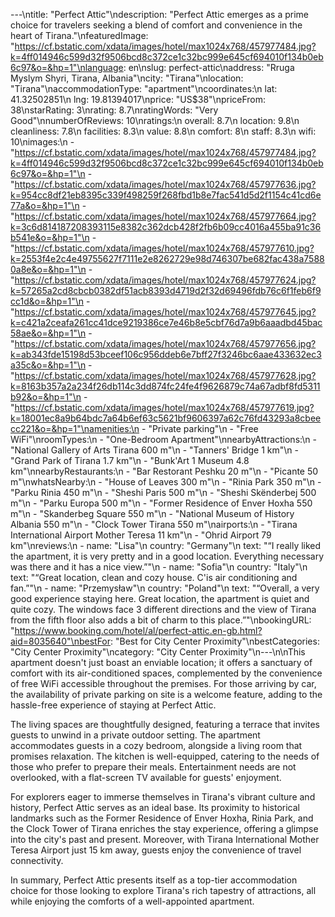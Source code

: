 ---\ntitle: "Perfect Attic"\ndescription: "Perfect Attic emerges as a prime choice for travelers seeking a blend of comfort and convenience in the heart of Tirana."\nfeaturedImage: "https://cf.bstatic.com/xdata/images/hotel/max1024x768/457977484.jpg?k=4ff014946c599d32f9506bcd8c372ce1c32bc999e645cf694010f134b0eb6c97&o=&hp=1"\nlanguage: en\nslug: perfect-attic\naddress: "Rruga Myslym Shyri, Tirana, Albania"\ncity: "Tirana"\nlocation: "Tirana"\naccommodationType: "apartment"\ncoordinates:\n  lat: 41.32502851\n  lng: 19.81394017\nprice: "US$38"\npriceFrom: 38\nstarRating: 3\nrating: 8.7\nratingWords: "Very Good"\nnumberOfReviews: 10\nratings:\n  overall: 8.7\n  location: 9.8\n  cleanliness: 7.8\n  facilities: 8.3\n  value: 8.8\n  comfort: 8\n  staff: 8.3\n  wifi: 10\nimages:\n  - "https://cf.bstatic.com/xdata/images/hotel/max1024x768/457977484.jpg?k=4ff014946c599d32f9506bcd8c372ce1c32bc999e645cf694010f134b0eb6c97&o=&hp=1"\n  - "https://cf.bstatic.com/xdata/images/hotel/max1024x768/457977636.jpg?k=954cc8df21eb8395c339f498259f268fbd1b8e7fac541d5d2f1154c41cd6e77a&o=&hp=1"\n  - "https://cf.bstatic.com/xdata/images/hotel/max1024x768/457977664.jpg?k=3c6d814187208393115e8382c362dcb428f2fb6b09cc4016a455ba91c36b541e&o=&hp=1"\n  - "https://cf.bstatic.com/xdata/images/hotel/max1024x768/457977610.jpg?k=2553f4e2c4e49755627f7111e2e8262729e98d746307be682fac438a75880a8e&o=&hp=1"\n  - "https://cf.bstatic.com/xdata/images/hotel/max1024x768/457977624.jpg?k=57265a2cd8cbcb0382df51acb8393d4719d2f32d69496fdb76c6f1feb6f9cc1d&o=&hp=1"\n  - "https://cf.bstatic.com/xdata/images/hotel/max1024x768/457977645.jpg?k=c421a2ceafa261cc41dce9219386ce7e46b8e5cbf76d7a9b6aaadbd45bac58ae&o=&hp=1"\n  - "https://cf.bstatic.com/xdata/images/hotel/max1024x768/457977656.jpg?k=ab343fde15198d53bceef106c956ddeb6e7bff27f3246bc6aae433632ec3a35c&o=&hp=1"\n  - "https://cf.bstatic.com/xdata/images/hotel/max1024x768/457977628.jpg?k=8163b357a2a234f26db114c3dd874fc24fe4f9626879c74a67adbf8fd5311b92&o=&hp=1"\n  - "https://cf.bstatic.com/xdata/images/hotel/max1024x768/457977619.jpg?k=18001ec8a9b64bdc7a64b6ef63c5621bf9606397a62c76fd43293a8cbeecc221&o=&hp=1"\namenities:\n  - "Private parking"\n  - "Free WiFi"\nroomTypes:\n  - "One-Bedroom Apartment"\nnearbyAttractions:\n  - "National Gallery of Arts Tirana 600 m"\n  - "Tanners' Bridge 1 km"\n  - "Grand Park of Tirana 1.7 km"\n  - "Bunk'Art 1 Museum 4.8 km"\nnearbyRestaurants:\n  - "Bar Restorant Peshku 20 m"\n  - "Picante 50 m"\nwhatsNearby:\n  - "House of Leaves 300 m"\n  - "Rinia Park 350 m"\n  - "Parku Rinia 450 m"\n  - "Sheshi Paris 500 m"\n  - "Sheshi Skënderbej 500 m"\n  - "Parku Europa 500 m"\n  - "Former Residence of Enver Hoxha 550 m"\n  - "Skanderbeg Square 550 m"\n  - "National Museum of History Albania 550 m"\n  - "Clock Tower Tirana 550 m"\nairports:\n  - "Tirana International Airport Mother Teresa 11 km"\n  - "Ohrid Airport 79 km"\nreviews:\n  - name: "Lisa"\n    country: "Germany"\n    text: "“I really liked the apartment, it is very pretty and in a good location. Everything necessary was there and it has a nice view.”"\n  - name: "Sofia"\n    country: "Italy"\n    text: "“Great location, clean and cozy house. C'is air conditioning and fan.”"\n  - name: "Przemysław"\n    country: "Poland"\n    text: "“Overall, a very good experience staying here. Great location, the apartment is quiet and quite cozy. The windows face 3 different directions and the view of Tirana from the fifth floor also adds a bit of charm to this place.”"\nbookingURL: "https://www.booking.com/hotel/al/perfect-attic.en-gb.html?aid=8035640"\nbestFor: "Best for City Center Proximity"\nbestCategories: "City Center Proximity"\ncategory: "City Center Proximity"\n---\n\nThis apartment doesn't just boast an enviable location; it offers a sanctuary of comfort with its air-conditioned spaces, complemented by the convenience of free WiFi accessible throughout the premises. For those arriving by car, the availability of private parking on site is a welcome feature, adding to the hassle-free experience of staying at Perfect Attic.

The living spaces are thoughtfully designed, featuring a terrace that invites guests to unwind in a private outdoor setting. The apartment accommodates guests in a cozy bedroom, alongside a living room that promises relaxation. The kitchen is well-equipped, catering to the needs of those who prefer to prepare their meals. Entertainment needs are not overlooked, with a flat-screen TV available for guests' enjoyment.

For explorers eager to immerse themselves in Tirana's vibrant culture and history, Perfect Attic serves as an ideal base. Its proximity to historical landmarks such as the Former Residence of Enver Hoxha, Rinia Park, and the Clock Tower of Tirana enriches the stay experience, offering a glimpse into the city's past and present. Moreover, with Tirana International Mother Teresa Airport just 15 km away, guests enjoy the convenience of travel connectivity.

In summary, Perfect Attic presents itself as a top-tier accommodation choice for those looking to explore Tirana's rich tapestry of attractions, all while enjoying the comforts of a well-appointed apartment.